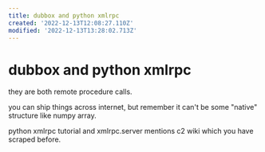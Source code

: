 ```yaml
---
title: dubbox and python xmlrpc
created: '2022-12-13T12:08:27.110Z'
modified: '2022-12-13T13:28:02.713Z'
---
```


# dubbox and python xmlrpc

they are both remote procedure calls.

you can ship things across internet, but remember it can't be some "native" structure like numpy array.

python xmlrpc tutorial and xmlrpc.server mentions c2 wiki which you have scraped before.
